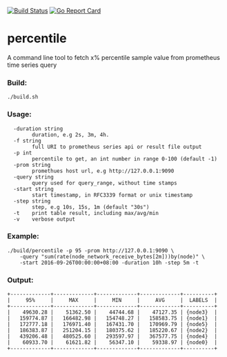 [![Build Status](https://travis-ci.org/ksang/percentile.svg?branch=master)](https://travis-ci.org/ksang/percentile) [![Go Report Card](https://goreportcard.com/badge/github.com/ksang/percentile)](https://goreportcard.com/report/github.com/ksang/percentile)

# percentile

A command line tool to fetch x% percentile sample value from prometheus time series query

### Build:

	./build.sh

### Usage:

	  -duration string
	    	duration, e.g 2s, 3m, 4h.
	  -f string
	    	full URI to prometheus series api or result file output
	  -p int
	    	percentile to get, an int number in range 0-100 (default -1)
	  -prom string
	    	promethues host url, e.g http://127.0.0.1:9090
	  -query string
	    	query used for query_range, without time stamps
	  -start string
	    	start timestamp, in RFC3339 format or unix timestamp
	  -step string
	    	step, e.g 10s, 15s, 1m (default "30s")
	  -t	print table result, including max/avg/min
	  -v	verbose output


### Example:

	./build/percentile -p 95 -prom http://127.0.0.1:9090 \
		-query "sum(rate(node_network_receive_bytes[2m]))by(node)" \
		-start 2016-09-26T00:00:00+08:00 -duration 10h -step 5m -t

### Output:

	+-------------+-------------+-------------+-------------+----------+
	|     95%     |     MAX     |     MIN     |     AVG     |  LABELS  |
	+-------------+-------------+-------------+-------------+----------+
	|    49630.28 |    51362.50 |    44744.68 |    47127.35 | {node3}  |
	|   159774.87 |   166482.98 |   154748.27 |   158583.75 | {node1}  |
	|   172777.18 |   176971.40 |   167431.70 |   170969.79 | {node5}  |
	|   186383.87 |   251204.15 |   180375.62 |   185220.67 | {node2}  |
	|   439206.48 |   480525.60 |   293597.97 |   367577.75 | {node4}  |
	|    60933.70 |    61621.82 |    56347.10 |    59338.97 | {node0}  |
	+-------------+-------------+-------------+-------------+----------+
